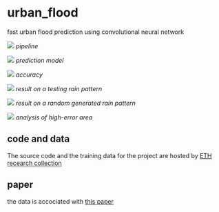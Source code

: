 # urban_flood
fast urban flood prediction using convolutional neural network

![](https://github.com/guozifeng91/urban_flood/blob/master/urban_flood/images/pipeline.jpg)
*pipeline*

![](https://github.com/guozifeng91/urban_flood/blob/master/urban_flood/images/model.jpg)
*prediction model*

![](https://github.com/guozifeng91/urban_flood/blob/master/urban_flood/images/accuracy.jpg)
*accuracy*

![](https://github.com/guozifeng91/urban_flood/blob/master/urban_flood/images/prediction_simulation.jpg)
*result on a testing rain pattern*

![](https://github.com/guozifeng91/urban_flood/blob/master/urban_flood/images/gen_rain.jpg)
*result on a random generated rain pattern*

![](https://github.com/guozifeng91/urban_flood/blob/master/urban_flood/images/enlargement.jpg)
*analysis of high-error area*

## code and data
The source code and the training data for the project are hosted by [ETH recearch collection](https://www.research-collection.ethz.ch/handle/20.500.11850/365484)

## paper
the data is accociated with [this paper](https://arxiv.org/abs/2004.08340)
